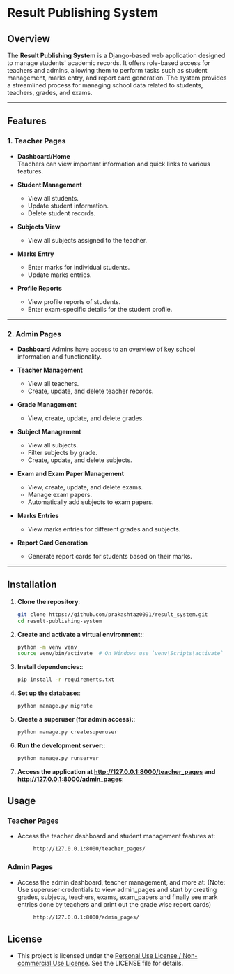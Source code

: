 # Result Publishing System

## Overview

The **Result Publishing System** is a Django-based web application designed to manage students' academic records. It offers role-based access for teachers and admins, allowing them to perform tasks such as student management, marks entry, and report card generation. The system provides a streamlined process for managing school data related to students, teachers, grades, and exams.

---

## Features

### 1. Teacher Pages

- **Dashboard/Home**  
  Teachers can view important information and quick links to various features.
- **Student Management**
  - View all students.
  - Update student information.
  - Delete student records.
- **Subjects View**
  - View all subjects assigned to the teacher.
- **Marks Entry**

  - Enter marks for individual students.
  - Update marks entries.

- **Profile Reports**
  - View profile reports of students.
  - Enter exam-specific details for the student profile.

---

### 2. Admin Pages

- **Dashboard**
  Admins have access to an overview of key school information and functionality.

- **Teacher Management**

  - View all teachers.
  - Create, update, and delete teacher records.

- **Grade Management**

  - View, create, update, and delete grades.

- **Subject Management**

  - View all subjects.
  - Filter subjects by grade.
  - Create, update, and delete subjects.

- **Exam and Exam Paper Management**

  - View, create, update, and delete exams.
  - Manage exam papers.
  - Automatically add subjects to exam papers.

- **Marks Entries**

  - View marks entries for different grades and subjects.

- **Report Card Generation**
  - Generate report cards for students based on their marks.

---

## Installation

1. **Clone the repository**:

   ```bash
   git clone https://github.com/prakashtaz0091/result_system.git
   cd result-publishing-system
   ```

2. **Create and activate a virtual environment:**:

   ```bash
   python -m venv venv
   source venv/bin/activate  # On Windows use `venv\Scripts\activate`
   ```

3. **Install dependencies:**:
   ```bash
   pip install -r requirements.txt
   ```
4. **Set up the database:**:

   ```bash
   python manage.py migrate
   ```

5. **Create a superuser (for admin access):**:

   ```bash
   python manage.py createsuperuser
   ```

6. **Run the development server:**:

   ```bash
   python manage.py runserver
   ```

7. **Access the application at http://127.0.0.1:8000/teacher_pages and http://127.0.0.1:8000/admin_pages**:

## Usage

### Teacher Pages

- Access the teacher dashboard and student management features at:

  ```bash
       http://127.0.0.1:8000/teacher_pages/
  ```

### Admin Pages

- Access the admin dashboard, teacher management, and more at: (Note: Use superuser credentials to view admin_pages and start by creating grades, subjects, teachers, exams, exam_papers and finally see mark entries done by teachers and print out the grade wise report cards)

  ```bash
       http://127.0.0.1:8000/admin_pages/
  ```

## License

- This project is licensed under the [Personal Use License / Non-commercial Use License](./LICENSE). See the LICENSE file for details.
